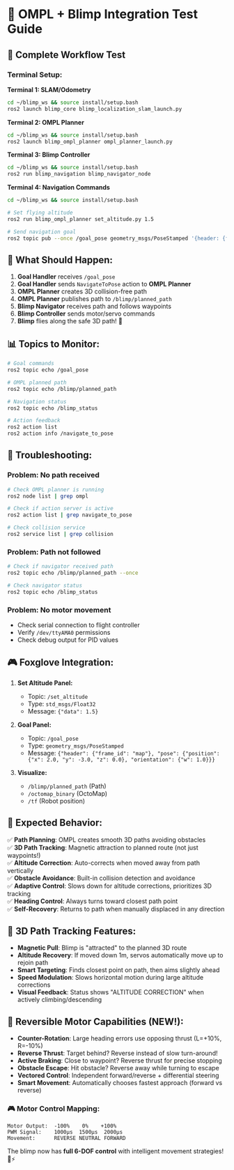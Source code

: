 # 🚁 OMPL + Blimp Integration Test Guide

## 🎯 **Complete Workflow Test**

### **Terminal Setup:**

**Terminal 1: SLAM/Odometry**
```bash
cd ~/blimp_ws && source install/setup.bash
ros2 launch blimp_core blimp_localization_slam_launch.py
```

**Terminal 2: OMPL Planner**
```bash
cd ~/blimp_ws && source install/setup.bash
ros2 launch blimp_ompl_planner ompl_planner_launch.py
```

**Terminal 3: Blimp Controller**
```bash
cd ~/blimp_ws && source install/setup.bash
ros2 run blimp_navigation blimp_navigator_node
```

**Terminal 4: Navigation Commands**
```bash
cd ~/blimp_ws && source install/setup.bash

# Set flying altitude
ros2 run blimp_ompl_planner set_altitude.py 1.5

# Send navigation goal
ros2 topic pub --once /goal_pose geometry_msgs/PoseStamped '{header: {frame_id: "map"}, pose: {position: {x: 2.0, y: -3.0, z: 0.0}, orientation: {w: 1.0}}}'
```

## 🔄 **What Should Happen:**

1. **Goal Handler** receives `/goal_pose`
2. **Goal Handler** sends `NavigateToPose` action to **OMPL Planner**
3. **OMPL Planner** creates 3D collision-free path
4. **OMPL Planner** publishes path to `/blimp/planned_path`
5. **Blimp Navigator** receives path and follows waypoints
6. **Blimp Controller** sends motor/servo commands
7. **Blimp** flies along the safe 3D path! 🎉

## 📊 **Topics to Monitor:**

```bash
# Goal commands
ros2 topic echo /goal_pose

# OMPL planned path
ros2 topic echo /blimp/planned_path

# Navigation status
ros2 topic echo /blimp_status

# Action feedback
ros2 action list
ros2 action info /navigate_to_pose
```

## 🐛 **Troubleshooting:**

### **Problem: No path received**
```bash
# Check OMPL planner is running
ros2 node list | grep ompl

# Check if action server is active
ros2 action list | grep navigate_to_pose

# Check collision service
ros2 service list | grep collision
```

### **Problem: Path not followed**
```bash
# Check if navigator received path
ros2 topic echo /blimp/planned_path --once

# Check navigator status
ros2 topic echo /blimp_status
```

### **Problem: No motor movement**
- Check serial connection to flight controller
- Verify `/dev/ttyAMA0` permissions
- Check debug output for PID values

## 🎮 **Foxglove Integration:**

1. **Set Altitude Panel:**
   - Topic: `/set_altitude`
   - Type: `std_msgs/Float32`
   - Message: `{"data": 1.5}`

2. **Goal Panel:**
   - Topic: `/goal_pose`
   - Type: `geometry_msgs/PoseStamped`
   - Message: `{"header": {"frame_id": "map"}, "pose": {"position": {"x": 2.0, "y": -3.0, "z": 0.0}, "orientation": {"w": 1.0}}}`

3. **Visualize:**
   - `/blimp/planned_path` (Path)
   - `/octomap_binary` (OctoMap)
   - `/tf` (Robot position)

## 🚀 **Expected Behavior:**

✅ **Path Planning**: OMPL creates smooth 3D paths avoiding obstacles  
✅ **3D Path Tracking**: Magnetic attraction to planned route (not just waypoints!)  
✅ **Altitude Correction**: Auto-corrects when moved away from path vertically  
✅ **Obstacle Avoidance**: Built-in collision detection and avoidance  
✅ **Adaptive Control**: Slows down for altitude corrections, prioritizes 3D tracking  
✅ **Heading Control**: Always turns toward closest path point  
✅ **Self-Recovery**: Returns to path when manually displaced in any direction  

## 🧲 **3D Path Tracking Features:**

- **Magnetic Pull**: Blimp is "attracted" to the planned 3D route
- **Altitude Recovery**: If moved down 1m, servos automatically move up to rejoin path  
- **Smart Targeting**: Finds closest point on path, then aims slightly ahead
- **Speed Modulation**: Slows horizontal motion during large altitude corrections
- **Visual Feedback**: Status shows "ALTITUDE CORRECTION" when actively climbing/descending

## 🚀 **Reversible Motor Capabilities (NEW!):**

- **Counter-Rotation**: Large heading errors use opposing thrust (L=+10%, R=-10%)
- **Reverse Thrust**: Target behind? Reverse instead of slow turn-around!
- **Active Braking**: Close to waypoint? Reverse thrust for precise stopping
- **Obstacle Escape**: Hit obstacle? Reverse away while turning to escape
- **Vectored Control**: Independent forward/reverse + differential steering
- **Smart Movement**: Automatically chooses fastest approach (forward vs reverse)

### **🎮 Motor Control Mapping:**
```
Motor Output:  -100%    0%    +100%
PWM Signal:    1000µs  1500µs  2000µs  
Movement:      REVERSE NEUTRAL FORWARD
```

The blimp now has **full 6-DOF control** with intelligent movement strategies! 🚁⚡